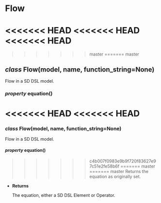 # Flow


<<<<<<< HEAD
<<<<<<< HEAD
<<<<<<< HEAD
=======
>>>>>>> master
=======
>>>>>>> master
## _class_ Flow(model, name, function_string=None)
Flow in a SD DSL model.


### _property_ equation()
<<<<<<< HEAD
<<<<<<< HEAD
=======
### _class_ Flow(model, name, function_string=None)
Flow in a SD DSL model.


#### _property_ equation()
>>>>>>> c4b007f0983e9b9f720f83627e97c51e2fe58b6f
=======
>>>>>>> master
=======
>>>>>>> master
Returns the equation as originally set.


* **Returns**

    The equation, either a SD DSL Element or Operator.
